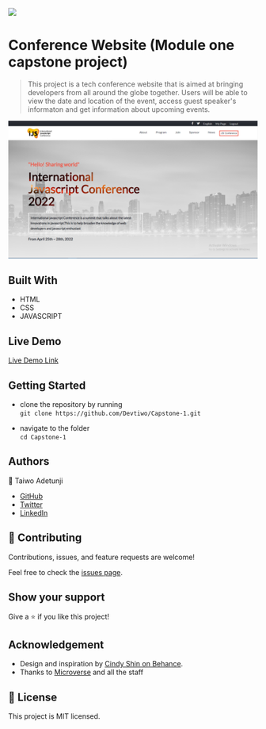 
![](https://img.shields.io/badge/Microverse-blueviolet)

# Conference Website (Module one capstone project)

> This project is a tech conference website that is aimed at bringing developers from all around the globe together. Users will be able to view the date and location of the event, access guest speaker's informaton and get information about upcoming events.

![screenshot](images/capstone.png)


## Built With

- HTML
- CSS
- JAVASCRIPT

## Live Demo
[Live Demo Link](https://devtiwo.github.io/Capstone-1/index.html)

## Getting Started
- clone the repository by running\
    `git clone https://github.com/Devtiwo/Capstone-1.git`

- navigate to the folder\
    `cd Capstone-1`


## Authors

👤 Taiwo Adetunji

- [GitHub](https://github.com/Devtiwo)
- [Twitter](https://twitter.com/devtiwo)
- [LinkedIn](https://www.linkedin.com/in/taiwo-adetunji-860666225/)


## 🤝 Contributing

Contributions, issues, and feature requests are welcome!

Feel free to check the [issues page](https://github.com/Devtiwo/Capstone-1/issues).

## Show your support

Give a ⭐️ if you like this project!

## Acknowledgement

- Design and inspiration by [Cindy Shin on Behance](https://www.behance.net/gallery/29845175/CC-Global-Summit-2015).
- Thanks to [Microverse](www.microverse.org)  and all the staff

## 📝 License

This project is MIT licensed.
